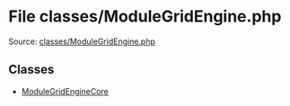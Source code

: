 File classes/ModuleGridEngine.php
=========

Source: [classes/ModuleGridEngine.php](https://github.com/PrestaShop/PrestaShop/blob/1.5.0.5/classes/ModuleGridEngine.php)


Classes
-------

* [ModuleGridEngineCore](class.ModuleGridEngineCore.md)

